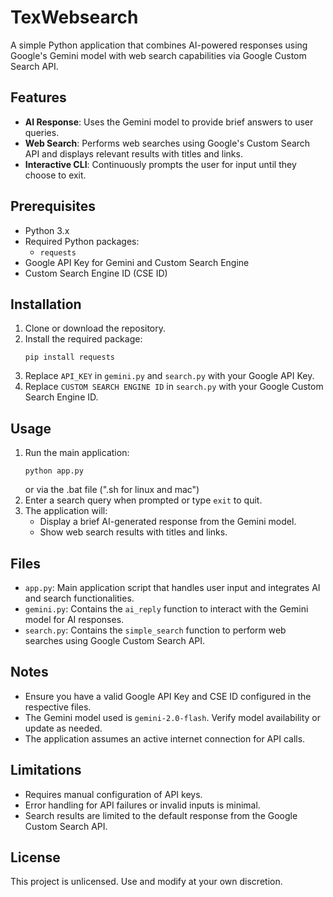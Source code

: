 # TexWebsearch
A simple Python application that combines AI-powered responses using Google's Gemini model with web search capabilities via Google Custom Search API.

## Features
- **AI Response**: Uses the Gemini model to provide brief answers to user queries.
- **Web Search**: Performs web searches using Google's Custom Search API and displays relevant results with titles and links.
- **Interactive CLI**: Continuously prompts the user for input until they choose to exit.

## Prerequisites
- Python 3.x
- Required Python packages:
  - `requests`
- Google API Key for Gemini and Custom Search Engine
- Custom Search Engine ID (CSE ID)

## Installation
1. Clone or download the repository.
2. Install the required package:
   ```
   pip install requests
   ```
3. Replace `API_KEY` in `gemini.py` and `search.py` with your Google API Key.
4. Replace `CUSTOM SEARCH ENGINE ID` in `search.py` with your Google Custom Search Engine ID.

## Usage
1. Run the main application:
   ```
   python app.py
   ```
   or via the .bat file (".sh for linux and mac") 
2. Enter a search query when prompted or type `exit` to quit.
3. The application will:
   - Display a brief AI-generated response from the Gemini model.
   - Show web search results with titles and links.

## Files
- `app.py`: Main application script that handles user input and integrates AI and search functionalities.
- `gemini.py`: Contains the `ai_reply` function to interact with the Gemini model for AI responses.
- `search.py`: Contains the `simple_search` function to perform web searches using Google Custom Search API.

## Notes
- Ensure you have a valid Google API Key and CSE ID configured in the respective files.
- The Gemini model used is `gemini-2.0-flash`. Verify model availability or update as needed.
- The application assumes an active internet connection for API calls.

## Limitations
- Requires manual configuration of API keys.
- Error handling for API failures or invalid inputs is minimal.
- Search results are limited to the default response from the Google Custom Search API.

## License
This project is unlicensed. Use and modify at your own discretion.